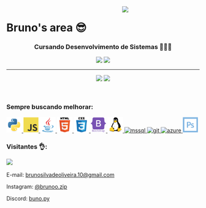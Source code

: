 <img align="right" src="https://user-images.githubusercontent.com/68453992/196012801-c3c97ed4-3cc4-4412-bb70-e38a7992645c.gif" width="40%">

<h1>Bruno's area 😎</h1>
<h3 align="center">Cursando Desenvolvimento de Sistemas 👨🏻‍💻</h3>
<p align="center">
  <img src="https://user-images.githubusercontent.com/68453992/189243233-a2671dde-d790-43d2-8b13-2b27ea113038.png" width="180px">
  <img src="https://user-images.githubusercontent.com/68453992/189243256-9497af98-192b-4331-a14e-ccdb9fee2eb5.png" width="180px">
</p>

<hr>

<p align="center">
  <img src="https://github-readme-stats.vercel.app/api?username=TheBrunno&show_icons=true&theme=react&hide_border=true&count_private=true&hide_rank=true&hide=issues,contribs">
  <img src="https://github-readme-stats.vercel.app/api/top-langs/?username=TheBrunno&langs_count=50&layout=compact&theme=react&hide_border=true">
</p>
<br>
<p>
  <h3>Sempre buscando melhorar:</h3>
   <a href="https://www.python.org" target="_blank" rel="noreferrer"> 
    <img src="https://raw.githubusercontent.com/devicons/devicon/master/icons/python/python-original.svg" alt="python" width="40" height="40"/> 
  </a>
   <a href="https://developer.mozilla.org/en-US/docs/Web/JavaScript" target="_blank" rel="noreferrer"> 
    <img src="https://raw.githubusercontent.com/devicons/devicon/master/icons/javascript/javascript-original.svg" alt="javascript" width="40" height="40"/> 
  </a> 
   <a href="https://www.java.com" target="_blank" rel="noreferrer"> 
    <img src="https://raw.githubusercontent.com/devicons/devicon/master/icons/java/java-original.svg" alt="java" width="40" height="40"/> 
  </a>
   <a href="https://www.w3.org/html/" target="_blank" rel="noreferrer"> 
    <img src="https://raw.githubusercontent.com/devicons/devicon/master/icons/html5/html5-original-wordmark.svg" alt="html5" width="40" height="40"/> 
  </a>
   <a href="https://www.w3schools.com/css/" target="_blank" rel="noreferrer"> 
    <img src="https://raw.githubusercontent.com/devicons/devicon/master/icons/css3/css3-original-wordmark.svg" alt="css3" width="40" height="40"/> 
  </a> 
  <a href="https://getbootstrap.com" target="_blank" rel="noreferrer"> 
    <img src="https://raw.githubusercontent.com/devicons/devicon/master/icons/bootstrap/bootstrap-plain-wordmark.svg" alt="bootstrap" width="40" height="40"/>
  </a>
   <a href="https://www.linux.org/" target="_blank" rel="noreferrer"> 
    <img src="https://raw.githubusercontent.com/devicons/devicon/master/icons/linux/linux-original.svg" alt="linux" width="40" height="40"/> 
  </a> 
   <a href="https://www.microsoft.com/en-us/sql-server" target="_blank" rel="noreferrer"> 
    <img src="https://www.svgrepo.com/show/303229/microsoft-sql-server-logo.svg" alt="mssql" width="40" height="40"/> 
  </a> 
  <a href="https://git-scm.com/" target="_blank" rel="noreferrer"> 
    <img src="https://www.vectorlogo.zone/logos/git-scm/git-scm-icon.svg" alt="git" width="40" height="40"/> 
  </a>
   <a href="https://azure.microsoft.com/en-in/" target="_blank" rel="noreferrer"> 
    <img src="https://www.vectorlogo.zone/logos/microsoft_azure/microsoft_azure-icon.svg" alt="azure" width="40" height="40"/> 
  </a> 
  <a href="https://www.photoshop.com/en" target="_blank" rel="noreferrer"> 
    <img src="https://raw.githubusercontent.com/devicons/devicon/master/icons/photoshop/photoshop-line.svg" alt="photoshop" width="40" height="40"/> 
  </a> 
</p>
<p>
  <h3>Visitantes 👌:</h3> 
  <img src="https://profile-counter.glitch.me/TheBrunno/count.svg">
</p>
<p>
  E-mail: 
  <a href="mailto:brunosilvadeoliveira.10@gmail.com" target="_blank">brunosilvadeoliveira.10@gmail.com</a>
</p>
<p>
  Instagram: 
  <a href="https://www.instagram.com/brunoo.zip/" target="_blank">@brunoo.zip</a>
</p>
<p>
  Discord:
  <a href="https://discord.com/users/507003899945811969" targe="_blank">buno.py</a>
</p>
